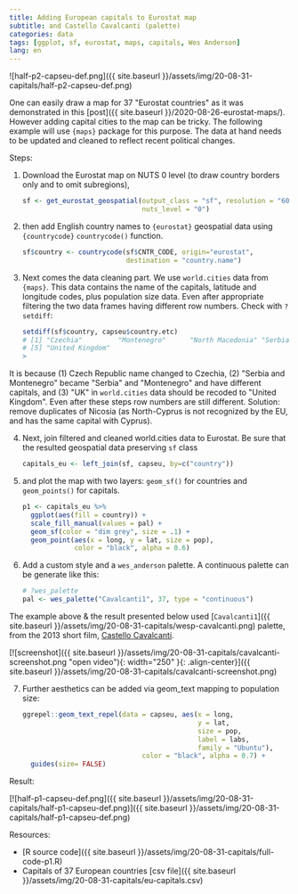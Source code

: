 ```yaml
---
title: Adding European capitals to Eurostat map
subtitle: and Castello Cavalcanti (palette)
categories: data
tags: [ggplot, sf, eurostat, maps, capitals, Wes Anderson]
lang: en
---
```


![half-p2-capseu-def.png]({{ site.baseurl }}/assets/img/20-08-31-capitals/half-p2-capseu-def.png) 

One can easily draw a map for 37 "Eurostat countries" as it was demonstrated in this [post]({{ site.baseurl }}/2020-08-26-eurostat-maps/). However adding capital cities to the map can be tricky. The following example will use `{maps}` package for this purpose. The data at hand needs to be updated and cleaned to reflect recent political changes.


Steps: 

1. Download the Eurostat map on NUTS 0 level (to draw country borders only and to omit subregions),

	```r
	sf <- get_eurostat_geospatial(output_class = "sf", resolution = "60",
	                              nuts_level = "0")
	```

2. then add English country names to `{eurostat}` geospatial data using `{countrycode}` `countrycode()` function.

	```r
	sf$country <- countrycode(sf$CNTR_CODE, origin="eurostat", 
	                          destination = "country.name")
	```

3. Next comes the data cleaning part. We use `world.cities` data from `{maps}`. 
This data contains the name of the capitals, latitude and longitude codes, plus population size data. 
Even after appropriate filtering the two data frames having different row numbers. Check with `?setdiff`:

	```r
	setdiff(sf$country, capseu$country.etc)
	# [1] "Czechia"         "Montenegro"      "North Macedonia" "Serbia"         
	# [5] "United Kingdom" 
	>
	```
It is because (1) Czech Republic name changed to Czechia, (2) "Serbia and Montenegro" became "Serbia" and "Montenegro" and have different capitals, and (3) "UK" in `world.cities` data should be recoded to "United Kingdom". Even after these steps row numbers are still different. Solution: remove duplicates of Nicosia (as North-Cyprus is not recognized by the EU, and has the same capital with Cyprus).

4. Next, join filtered and cleaned world.cities data to Eurostat. Be sure that the resulted geospatial data preserving `sf` class

	```r
	capitals_eu <- left_join(sf, capseu, by=c("country"))
	```

5. and plot the map with two layers: `geom_sf()` for countries and `geom_points()` for capitals.

	```r
	p1 <- capitals_eu %>%
	  ggplot(aes(fill = country)) +
	  scale_fill_manual(values = pal) +
	  geom_sf(color = "dim grey", size = .1) +
	  geom_point(aes(x = long, y = lat, size = pop),
	             color = "black", alpha = 0.6)
	```

6. Add a custom style and a `wes_anderson` palette. A continuous palette can be generate like this:

	```r
	# ?wes_palette
	pal <- wes_palette("Cavalcanti1", 37, type = "continuous")
	```

The example above & the result presented below used [`Cavalcanti1`]({{ site.baseurl }}/assets/img/20-08-31-capitals/wesp-cavalcanti.png) palette, from the 2013 short film, [Castello Cavalcanti](https://youtu.be/b87B7zyucgI). 

[![screenshot]({{ site.baseurl }}/assets/img/20-08-31-capitals/cavalcanti-screenshot.png "open video"){: width="250" }{: .align-center}]({{ site.baseurl }}/assets/img/20-08-31-capitals/cavalcanti-screenshot.png)

7. Further aesthetics can be added via geom_text mapping to population size:

	```r
	ggrepel::geom_text_repel(data = capseu, aes(x = long,
	                                            y = lat,
	                                            size = pop,
	                                            label = labs,
	                                            family = "Ubuntu"),
	                              color = "black", alpha = 0.7) +
	  guides(size= FALSE)
	```


Result:

[![half-p1-capseu-def.png]({{ site.baseurl }}/assets/img/20-08-31-capitals/half-p1-capseu-def.png)]({{ site.baseurl }}/assets/img/20-08-31-capitals/half-p1-capseu-def.png)



Resources:

 - [R source code]({{ site.baseurl }}/assets/img/20-08-31-capitals/full-code-p1.R)
 - Capitals of 37 European countries [csv file]({{ site.baseurl }}/assets/img/20-08-31-capitals/eu-capitals.csv)
